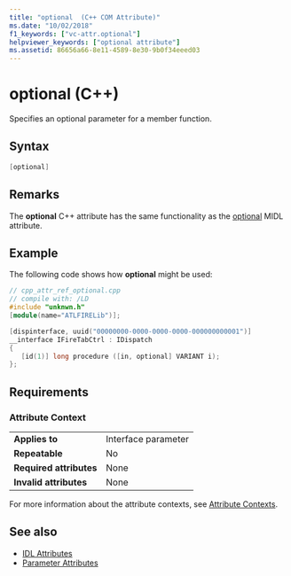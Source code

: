 ```yaml
---
title: "optional  (C++ COM Attribute)"
ms.date: "10/02/2018"
f1_keywords: ["vc-attr.optional"]
helpviewer_keywords: ["optional attribute"]
ms.assetid: 86656a66-8e11-4589-8e30-9b0f34eeed03
---
```

# optional (C++)

Specifies an optional parameter for a member function.

## Syntax

```cpp
[optional]
```

## Remarks

The **optional** C++ attribute has the same functionality as the [optional](/windows/desktop/Midl/optional) MIDL attribute.

## Example

The following code shows how **optional** might be used:

```cpp
// cpp_attr_ref_optional.cpp
// compile with: /LD
#include "unknwn.h"
[module(name="ATLFIRELib")];

[dispinterface, uuid("00000000-0000-0000-0000-000000000001")]
__interface IFireTabCtrl : IDispatch
{
   [id(1)] long procedure ([in, optional] VARIANT i);
};
```

## Requirements

### Attribute Context

|||
|-|-|
|**Applies to**|Interface parameter|
|**Repeatable**|No|
|**Required attributes**|None|
|**Invalid attributes**|None|

For more information about the attribute contexts, see [Attribute Contexts](cpp-attributes-com-net.md#contexts).

## See also

- [IDL Attributes](idl-attributes.md)
- [Parameter Attributes](parameter-attributes.md)
